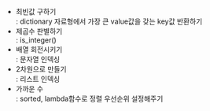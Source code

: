 - 최빈값 구하기 <br>
: dictionary 자료형에서 가장 큰 value값을 갖는 key값 반환하기
- 제곱수 판별하기 <br>
: is_integer()
- 배열 회전시키기 <br>
: 문자열 인덱싱
- 2차원으로 만들기 <br>
: 리스트 인덱싱
- 가까운 수 <br> 
: sorted, lambda함수로 정렬 우선순위 설정해주기
